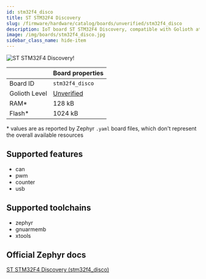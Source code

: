 ```yaml
---
id: stm32f4_disco
title: ST STM32F4 Discovery
slug: /firmware/hardware/catalog/boards/unverified/stm32f4_disco
description: IoT board ST STM32F4 Discovery, compatible with Golioth at unverified level.
image: /img/boards/stm32f4_disco.jpg
sidebar_class_name: hide-item
---
```


[//]: # (This is an auto-generated file, do not edit! Changes to it will be lost upon re-generation)

![ST STM32F4 Discovery!](/img/boards/stm32f4_disco.jpg "ST STM32F4 Discovery")

|                | Board properties     |
| -------------  | -------------------- |
| Board ID       | `stm32f4_disco` |
| Golioth Level  | [Unverified](/firmware/hardware#unverified-boards) |
| RAM*           | 128 kB |
| Flash*         | 1024 kB |

\* values are as reported by Zephyr `.yaml` board files, which don't represent the overall available resources



## Supported features

* can
* pwm
* counter
* usb

## Supported toolchains

* zephyr
* gnuarmemb
* xtools

## Official Zephyr docs

[ST STM32F4 Discovery (stm32f4_disco)](https://docs.zephyrproject.org/latest/boards/st/stm32f4_disco/doc/index.html)
